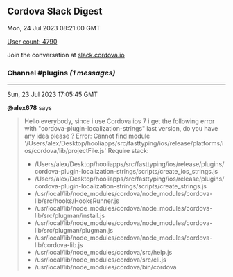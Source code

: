 ## Cordova Slack Digest
Mon, 24 Jul 2023 08:21:00 GMT

[User count: 4790](https://cordova.slack.com/)


Join the conversation at [slack.cordova.io](http://slack.cordova.io/)

### __Channel #plugins__ _(1 messages)_
---

Sun, 23 Jul 2023 17:05:45 GMT

__@alex678__ says 
> Hello everybody, since i use Cordova ios 7 i get the following error with "cordova-plugin-localization-strings" last version, do you have any idea please ? Error: Cannot find module '/Users/alex/Desktop/hooliapps/src/fasttyping/ios/release/platforms/ios/cordova/lib/projectFile.js'
> Require stack:
> - /Users/alex/Desktop/hooliapps/src/fasttyping/ios/release/plugins/cordova-plugin-localization-strings/scripts/create_ios_strings.js
> - /Users/alex/Desktop/hooliapps/src/fasttyping/ios/release/plugins/cordova-plugin-localization-strings/scripts/create_strings.js
> - /usr/local/lib/node_modules/cordova/node_modules/cordova-lib/src/hooks/HooksRunner.js
> - /usr/local/lib/node_modules/cordova/node_modules/cordova-lib/src/plugman/install.js
> - /usr/local/lib/node_modules/cordova/node_modules/cordova-lib/src/plugman/plugman.js
> - /usr/local/lib/node_modules/cordova/node_modules/cordova-lib/cordova-lib.js
> - /usr/local/lib/node_modules/cordova/src/help.js
> - /usr/local/lib/node_modules/cordova/src/cli.js
> - /usr/local/lib/node_modules/cordova/bin/cordova
> 
